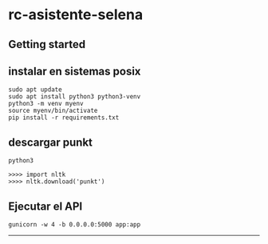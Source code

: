 # rc-asistente-selena



## Getting started


## instalar en sistemas posix


```
sudo apt update
sudo apt install python3 python3-venv
python3 -m venv myenv
source myenv/bin/activate
pip install -r requirements.txt

```

## descargar punkt

```
python3

>>>> import nltk
>>>> nltk.download('punkt')

```


## Ejecutar el API

```
gunicorn -w 4 -b 0.0.0.0:5000 app:app

```


***
